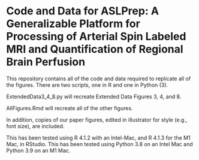 # Code and Data for ASLPrep: A Generalizable Platform for Processing of Arterial Spin Labeled MRI and Quantification of Regional Brain Perfusion

This repository contains all of the code and data required to replicate all of the figures. There are two scripts, one in R and one in Python (3).

ExtendedData3_4_8.py will recreate Extended Data Figures 3, 4, and 8.

AllFigures.Rmd will recreate all of the other figures.

In addition, copies of our paper figures, edited in illustrator for style (e.g., font size), are included.

This has been tested using R 4.1.2 with an Intel-Mac, and R 4.1.3 for the M1 Mac, in RStudio. This has been tested using Python 3.8 on an Intel Mac and Python 3.9 on an M1 Mac.
